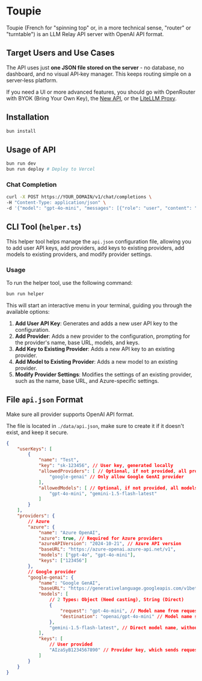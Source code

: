 # Toupie

Toupie (French for "spinning top" or, in a more technical sense, "router" or "turntable") is an LLM Relay API server with OpenAI API format.

## Target Users and Use Cases

The API uses just **one JSON file stored on the server** - no database, no dashboard, and no visual API‑key manager. This keeps routing simple on a server‑less platform.

If you need a UI or more advanced features, you should go with OpenRouter with BYOK (Bring Your Own Key), the [New API](https://github.com/QuantumNous/new-api), or the [LiteLLM Proxy](https://github.com/BerriAI/liteLLM-proxy).

## Installation

```bash
bun install
```

## Usage of API

```bash
bun run dev
bun run deploy # Deploy to Vercel
```

### Chat Completion

```bash
curl -X POST https://YOUR_DOMAIN/v1/chat/completions \
-H "Content-Type: application/json" \
-d '{"model": "gpt-4o-mini", "messages": [{"role": "user", "content": "Hello, how are you?"}]}'
```

## CLI Tool (`helper.ts`)

This helper tool helps manage the `api.json` configuration file, allowing you to add user API keys, add providers, add keys to existing providers, add models to existing providers, and modify provider settings.

### Usage

To run the helper tool, use the following command:

```bash
bun run helper
```

This will start an interactive menu in your terminal, guiding you through the available options:

1. **Add User API Key**: Generates and adds a new user API key to the configuration.
2. **Add Provider**: Adds a new provider to the configuration, prompting for the provider's name, base URL, models, and keys.
3. **Add Key to Existing Provider**: Adds a new API key to an existing provider.
4. **Add Model to Existing Provider**: Adds a new model to an existing provider.
5. **Modify Provider Settings**: Modifies the settings of an existing provider, such as the name, base URL, and Azure-specific settings.

## File `api.json` Format

Make sure all provider supports OpenAI API format.

The file is located in `./data/api.json`, make sure to create it if it doesn't exist, and keep it secure.

```json
{
    "userKeys": [
        {
            "name": "Test",
            "key": "sk-123456", // User key, generated locally
            "allowedProviders": [ // Optional, if not provided, all providers are allowed
                "google-genai" // Only allow Google GenAI provider
            ],
            "allowedModels": [ // Optional, if not provided, all models are allowed
                "gpt-4o-mini", "gemini-1.5-flash-latest"
            ]
        }
    ],
    "providers": {
        // Azure
        "azure": {
            "name": "Azure OpenAI",
            "azure": true, // Required for Azure providers
            "azureAPIVersion": "2024-10-21", // Azure API version
            "baseURL": "https://azure-openai.azure-api.net/v1",
            "models": ["gpt-4o", "gpt-4o-mini"],
            "keys": ["123456"]
        },
        // Google provider
        "google-genai": {
            "name": "Google GenAI",
            "baseURL": "https://generativelanguage.googleapis.com/v1beta/openai",
            "models": [
                // 2 Types: Object (Need casting), String (Direct)
                {
                    "request": "gpt-4o-mini", // Model name from request to be casted
                    "destination": "openai/gpt-4o-mini" // Model name sent to provider
                },
                "gemini-1.5-flash-latest", // Direct model name, without casting
            ],
            "keys": [
                // User provided
                "AIzaSyB1234567890" // Provider key, which sends requests to the provider
            ]
        }
    }
}
```
